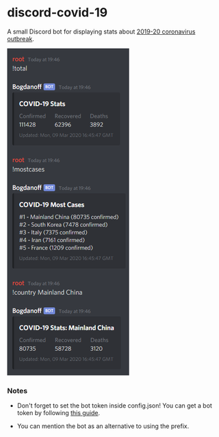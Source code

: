 # discord-covid-19

A small Discord bot for displaying stats about [2019-20 coronavirus outbreak](https://en.wikipedia.org/wiki/2019%E2%80%9320_coronavirus_outbreak).

![Example](image.png)

### Notes

* Don't forget to set the bot token inside config.json! You can get a bot token by following [this guide](https://discordjs.guide/preparations/setting-up-a-bot-application.html#creating-your-bot).

* You can mention the bot as an alternative to using the prefix.